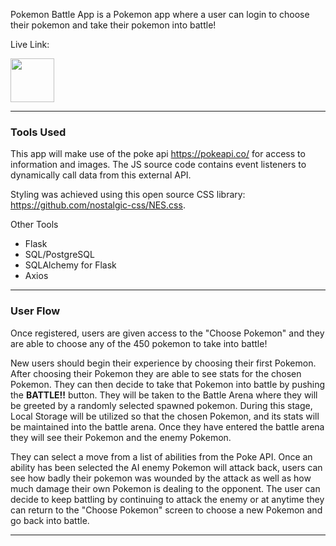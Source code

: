 Pokemon Battle App is a Pokemon app where a user can login to choose their pokemon and take their pokemon into battle!

Live Link: <p align="center">

  <a href="http://pokemon-battle-app-fun.herokuapp.com/" target="_blank">
    <img height="70" src="https://www.logosurfer.com/wp-content/uploads/2018/03/pokemon-logo_0.png"/>
  </a>
</p>

---

### **Tools Used**

This app will make use of the poke api https://pokeapi.co/ for access to information and images. The JS source code contains event listeners to dynamically call data from this external API.

Styling was achieved using this open source CSS library: https://github.com/nostalgic-css/NES.css.

Other Tools

- Flask
- SQL/PostgreSQL
- SQLAlchemy for Flask
- Axios

---

### **User Flow**


Once registered, users are given access to the "Choose Pokemon" and they are able to choose any of the 450 pokemon to take into battle!

New users should begin their experience by choosing their first Pokemon. After choosing their Pokemon they are able to see stats for the chosen Pokemon. They can then decide to take that Pokemon into battle by pushing the **BATTLE!!** button. They will be taken to the Battle Arena where they will be greeted by a randomly selected spawned pokemon. During this stage, Local Storage will be utilized so that the chosen Pokemon, and its stats will be maintained into the battle arena. 
Once they have entered the battle arena they will see their Pokemon and the enemy Pokemon. 

They can select a move from a list of abilities from the Poke API. Once an ability has been selected the AI enemy Pokemon will attack back, users can see how badly their pokemon was wounded by the attack as well as how much damage their own Pokemon is dealing to the opponent. The user can decide to keep battling by continuing to attack the enemy or at anytime they can return to the "Choose Pokemon" screen to choose a new Pokemon and go back into battle.



---

